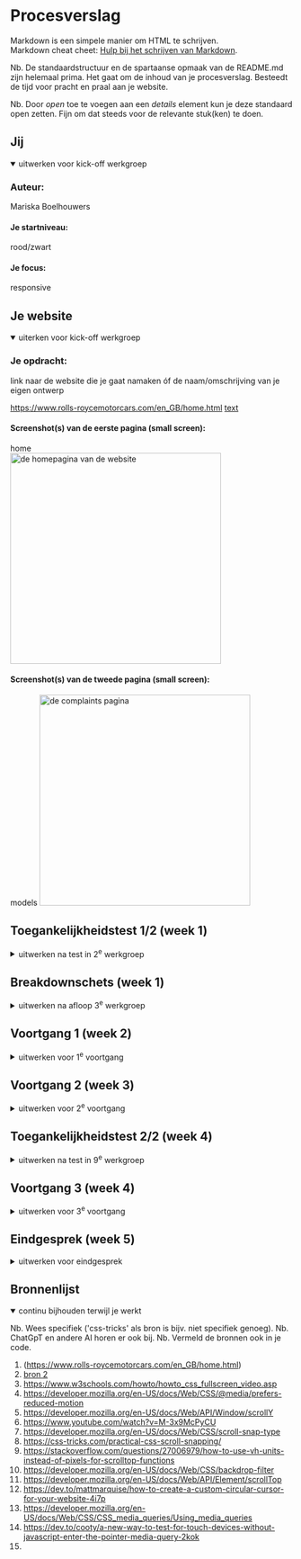 # Procesverslag
Markdown is een simpele manier om HTML te schrijven.  
Markdown cheat cheet: [Hulp bij het schrijven van Markdown](https://github.com/adam-p/markdown-here/wiki/Markdown-Cheatsheet).

Nb. De standaardstructuur en de spartaanse opmaak van de README.md zijn helemaal prima. Het gaat om de inhoud van je procesverslag. Besteedt de tijd voor pracht en praal aan je website.

Nb. Door *open* toe te voegen aan een *details* element kun je deze standaard open zetten. Fijn om dat steeds voor de relevante stuk(ken) te doen.





## Jij

<details open>
  <summary>uitwerken voor kick-off werkgroep</summary>

  ### Auteur:
  Mariska Boelhouwers

  #### Je startniveau:
  rood/zwart 

  #### Je focus:
  responsive
 
</details>





## Je website

<details open>
  <summary>uiterken voor kick-off werkgroep</summary>

  ### Je opdracht:
  link naar de website die je gaat namaken óf de naam/omschrijving van je eigen ontwerp

  https://www.rolls-roycemotorcars.com/en_GB/home.html
[text](https://www.rolls-roycemotorcars.com/content/dam/rrmc/marketUK/rollsroycemotorcars_com/6-11-complaints-procedure/page-properties/rrmc-complaints-procedures-hero-m.jpg/jcr%3Acontent/renditions/original)
  #### Screenshot(s) van de eerste pagina (small screen): 
  home  
  <img src="readme-images/home.png" width="375px" alt="de homepagina van de website">

  #### Screenshot(s) van de tweede pagina (small screen):
  models 
  <img src="readme-images/complaints.png" width="375px" alt="de complaints pagina">
 
</details>



## Toegankelijkheidstest 1/2 (week 1)

<details>
  <summary>uitwerken na test in 2<sup>e</sup> werkgroep</summary>

  ### Bevindingen
  Lijst met je bevindingen die in de test naar voren kwamen:
  1. het was best ingewikkeld om een screenreader te gebruiken. zeker omdat ik het nog nooit gebruikt had

  2. de screenreaader las als een van de eerste dingen de links uit de footer voor en de website scrolde niet mee naar aar op de site deze stonden.

  3. er is wel een visuele aanduiding voor de focus maar de website scrolt vaak niet automatisch door naar waar op de website de focus ligt dus

  4. de website houd ook geen rekening met de voorkeuren van de gebruiker. er is bijvoorbeeld geen verandering te zien al kies je darkmode of lightmode ook is er niks gedaan voor reduced motion zoals minder animaties of geen achtergrond videos

  5. er missen best wat dingen qua toegangkelijkheid op deze website
</details>



## Breakdownschets (week 1)

<details>
  <summary>uitwerken na afloop 3<sup>e</sup> werkgroep</summary>

  ### de hele pagina: 
  <img src="readme-images/breakdown_home.png" width="375px" alt="breakdown van de hele pagina">

  ### dynamisch deel (menu klein): 
  <img src="readme-images/breakdown_dynamisch1.png" width="375px" alt="breakdown van een dynamisch deel (menu klein)">

  ### wellicht nog een dynamisch deel (menu groot): 
  <img src="readme-images/breakdown_dynamisch2.png" width="375px" alt="breakdown van nog een dynamisch deel (menu groot)">

</details>





## Voortgang 1 (week 2)

<details>
  <summary>uitwerken voor 1<sup>e</sup> voortgang</summary>

  ### Stand van zaken
  ik heb al een redelijk goed begin gemaakt voor mijn eerste pagina door de html te schrijven en alvast een beetje css toe te passen 


  ### Verslag van meeting
  hier na afloop snel de uitkomsten van de meeting vastleggen

  ik ben goed onderweg
  had tot nu toe niet echt vragen

</details>





## Voortgang 2 (week 3)

<details>
  <summary>uitwerken voor 2<sup>e</sup> voortgang</summary>

  ### Stand van zaken
  het schrijven van de code gaat prima maar ik heb wat moeite met het kiezen van een 2e pagina



  ### Verslag van meeting
  hier na afloop snel de uitkomsten van de meeting vastleggen

  -ik mag niet de 2e laag van het hamburgermenu kiezen als 2e pagina
  

</details>





## Toegankelijkheidstest 2/2 (week 4)

<details>
  <summary>uitwerken na test in 9<sup>e</sup> werkgroep</summary>

  ### Bevindingen
  Lijst met je bevindingen die in de test naar voren kwamen (geef ook aan wat er verbeterd is):

</details>





## Voortgang 3 (week 4)

<details>
  <summary>uitwerken voor 3<sup>e</sup> voortgang</summary>

  ### Stand van zaken
  ik heb wat problemen met het maken vn een custom curser verder gaat het wel oke


  ### Verslag van meeting
  hier na afloop snel de uitkomsten van de meeting vastleggen

  -heb wat ideeen voor de cursor
  -ik loop mischien een beetje achter

</details>





## Eindgesprek (week 5)

<details>
  <summary>uitwerken voor eindgesprek</summary>

  ### Je uitkomst - karakteristiek screenshots:
  <img src="readme-images/dummy-plaatje.jpg" width="375px" alt="uitomst opdracht 1">


  ### Dit ging goed/Heb ik geleerd: 
  Korte omschrijving met plaatjes

  <img src="readme-images/dummy-plaatje.jpg" width="375px" alt="top">


  ### Dit was lastig/Is niet gelukt:
  Korte omschrijving met plaatjes

  <img src="readme-images/dummy-plaatje.jpg" width="375px" alt="bummer">
</details>





## Bronnenlijst

<details open>
  <summary>continu bijhouden terwijl je werkt</summary>

  Nb. Wees specifiek ('css-tricks' als bron is bijv. niet specifiek genoeg). 
  Nb. ChatGpT en andere AI horen er ook bij.
  Nb. Vermeld de bronnen ook in je code.

  1. (https://www.rolls-roycemotorcars.com/en_GB/home.html)
  2. [bron 2](https://stackoverflow.com/questions/15040297/clear-element-classlist)
  3. https://www.w3schools.com/howto/howto_css_fullscreen_video.asp
  4. https://developer.mozilla.org/en-US/docs/Web/CSS/@media/prefers-reduced-motion
  5. https://developer.mozilla.org/en-US/docs/Web/API/Window/scrollY
  6. https://www.youtube.com/watch?v=M-3x9McPyCU
  7.  https://developer.mozilla.org/en-US/docs/Web/CSS/scroll-snap-type
  8. https://css-tricks.com/practical-css-scroll-snapping/
  9. https://stackoverflow.com/questions/27006979/how-to-use-vh-units-instead-of-pixels-for-scrolltop-functions
  10. https://developer.mozilla.org/en-US/docs/Web/CSS/backdrop-filter
  11. https://developer.mozilla.org/en-US/docs/Web/API/Element/scrollTop
  12. https://dev.to/mattmarquise/how-to-create-a-custom-circular-cursor-for-your-website-4i7p
  13. https://developer.mozilla.org/en-US/docs/Web/CSS/CSS_media_queries/Using_media_queries
  14. https://dev.to/cooty/a-new-way-to-test-for-touch-devices-without-javascript-enter-the-pointer-media-query-2kok
  15. 

</details>